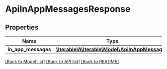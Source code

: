# ApiInAppMessagesResponse

## Properties
Name | Type | Description | Notes
------------ | ------------- | ------------- | -------------
**in_app_messages** | [**\IterableIA\Iterable\Model\ApiInAppMessage[]**](ApiInAppMessage.md) |  | 

[[Back to Model list]](../../README.md#documentation-for-models) [[Back to API list]](../../README.md#documentation-for-api-endpoints) [[Back to README]](../../README.md)

